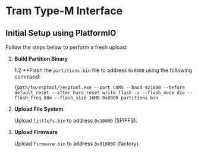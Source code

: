 # Tram Type-M Interface

## Initial Setup using PlatformIO

Follow the steps below to perform a fresh upload:

1. **Build Partition Binary**

   1.2 **Flash the `partitions.bin` file to address `0x8000` using the following command:

   ```{path/to/esptool/}esptool.exe --port COM5 --baud 921600 --before default_reset --after hard_reset write_flash -z --flash_mode dio --flash_freq 80m --flash_size 16MB 0x8000 partitions.bin```

2. **Upload File System**

   Upload `littlefs.bin` to address `0x10000` (SPIFFS).

3. **Upload Firmware**

   Upload `firmware.bin` to address `0x810000` (factory).
